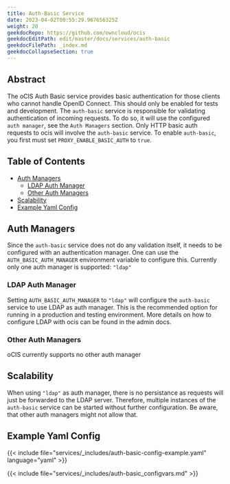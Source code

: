 ```yaml
---
title: Auth-Basic Service
date: 2023-04-02T00:55:29.967656325Z
weight: 20
geekdocRepo: https://github.com/owncloud/ocis
geekdocEditPath: edit/master/docs/services/auth-basic
geekdocFilePath: _index.md
geekdocCollapseSection: true
---
```


## Abstract

The oCIS Auth Basic service provides basic authentication for those clients who cannot handle OpenID Connect. This should only be enabled for tests and development.
The `auth-basic` service is responsible for validating authentication of incoming requests. To do so, it will use the configured `auth manager`, see the `Auth Managers` section. Only HTTP basic auth requests to ocis will involve the `auth-basic` service.
To enable `auth-basic`, you first must set `PROXY_ENABLE_BASIC_AUTH` to `true`.

## Table of Contents

* [Auth Managers](#auth-managers)
  * [LDAP Auth Manager](#ldap-auth-manager)
  * [Other Auth Managers](#other-auth-managers)
* [Scalability](#scalability)
* [Example Yaml Config](#example-yaml-config)

## Auth Managers

Since the `auth-basic` service does not do any validation itself, it needs to be configured with an authentication manager. One can use the `AUTH_BASIC_AUTH_MANAGER` environment variable to configure this. Currently only one auth manager is supported: `"ldap"`

### LDAP Auth Manager

Setting `AUTH_BASIC_AUTH_MANAGER` to `"ldap"` will configure the `auth-basic` service to use LDAP as auth manager. This is the recommended option for running in a production and testing environment. More details on how to configure LDAP with ocis can be found in the admin docs.

### Other Auth Managers

oCIS currently supports no other auth manager

## Scalability

When using `"ldap"` as auth manager, there is no persistance as requests will just be forwarded to the LDAP server. Therefore, multiple instances of the `auth-basic` service can be started without further configuration. Be aware, that other auth managers might not allow that.

## Example Yaml Config

{{< include file="services/_includes/auth-basic-config-example.yaml"  language="yaml" >}}

{{< include file="services/_includes/auth-basic_configvars.md" >}}

